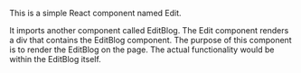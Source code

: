 This is a simple React component named Edit.

It imports another component called EditBlog.
The Edit component renders a div that contains the EditBlog component.
The purpose of this component is to render the EditBlog on the page. The actual functionality would be within the EditBlog itself.
